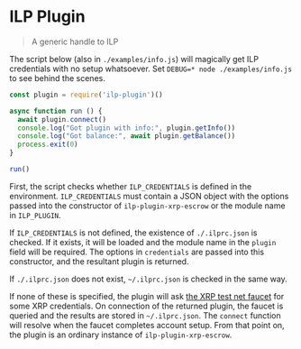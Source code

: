 # ILP Plugin
> A generic handle to ILP

The script below (also in `./examples/info.js`) will magically get ILP
credentials with no setup whatsoever.  Set `DEBUG=* node ./examples/info.js` to
see behind the scenes.

```js
const plugin = require('ilp-plugin')()

async function run () {
  await plugin.connect()
  console.log("Got plugin with info:", plugin.getInfo())
  console.log("Got balance:", await plugin.getBalance())
  process.exit(0)
}

run()
```

First, the script checks whether `ILP_CREDENTIALS` is defined in the environment.
`ILP_CREDENTIALS` must contain a JSON object with the options passed into the
constructor of `ilp-plugin-xrp-escrow` or the module name in `ILP_PLUGIN`.

If `ILP_CREDENTIALS` is not defined, the existence of `./.ilprc.json` is checked.
If it exists, it will be loaded and the module name in the `plugin` field will
be required. The options in `credentials` are passed into this constructor, and
the resultant plugin is returned.

If `./.ilprc.json` does not exist, `~/.ilprc.json` is checked in the same way.

If none of these is specified, the plugin will ask [the XRP test net
faucet](https://ripple.com/build/xrp-test-net/) for some XRP credentials.  On
connection of the returned plugin, the faucet is queried and the results are
stored in `~/.ilprc.json`. The `connect` function will resolve when the faucet
completes account setup. From that point on, the plugin is an ordinary instance
of `ilp-plugin-xrp-escrow`.
